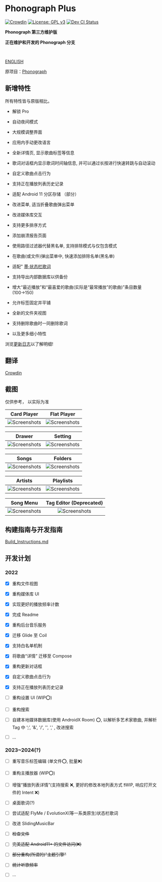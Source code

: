 # Phonograph Plus

[![Crowdin](https://badges.crowdin.net/phonograph-plus/localized.svg)](https://crowdin.com/project/phonograph-plus)
[![License: GPL v3](https://img.shields.io/badge/License-GPL%20v3-blue.svg)](https://github.com/chr56/Phonograph_Plus/blob/release/LICENSE.txt)
[<img src="https://github.com/chr56/Phonograph_Plus/actions/workflows/dev.yml/badge.svg" alt="Dev CI Status">](https://github.com/chr56/Phonograph_Plus/actions/workflows/dev.yml)

**Phonograph 第三方维护版**

**正在维护和开发的 Phonograph 分支**

<br/>

[ENGLISH](./README.md)

原项目：[Phonograph](https://github.com/kabouzeid/Phonograph)

## **新增特性**

所有特性皆与原版相比。 

- 解锁 Pro 

- 自动夜间模式 

- 大规模调整界面 

- 应用内手动更改语言 

- 全新详情页, 显示歌曲标签等信息 

- 歌词对话框内显示歌词时间轴信息, 并可以通过长按进行快速转跳与自动滚动 

- 自定义歌曲点击行为 

- 支持正在播放列表历史记录 

- 适配 Android 11 分区存储 （部分） 

- 改进菜单, 适当折叠歌曲弹出菜单  

- 改进媒体库交互 

- 支持更多排序方式 

- 添加崩溃报告页面 

- 使用路径过滤器代替黑名单, 支持排除模式与仅包含模式 

- 在歌曲(或文件)弹出菜单中, 快速添加排除名单(黑名单)

- 适配" [墨·状态栏歌词](https://github.com/Block-Network/StatusBarLyric) 

- 支持导出内部数据库以供备份 
- 增大“最近播放”和“最喜爱的歌曲(实际是“最常播放”的歌曲)”条目数量(100→150)

- 允许标签固定并平铺 

- 全新的文件夹视图 

- 支持删除歌曲时一同删除歌词 

- 以及更多细小特性 

浏览[更新日志](https://phonographplus.github.io/changelogs/changeslogs/changelog-ZH-CN.html)以了解明细!


## **翻译**

[Crowdin](https://crowdin.com/project/phonograph-plus)


## **截图**

仅供参考， 以实际为准


|                                       Card Player                                       |                                       Flat Player                                       |
|:---------------------------------------------------------------------------------------:|:---------------------------------------------------------------------------------------:|
| ![Screenshots](fastlane/metadata/android/en-US/images/phoneScreenshots/05.jpg?raw=true) | ![Screenshots](fastlane/metadata/android/en-US/images/phoneScreenshots/08.jpg?raw=true) |

|                                         Drawer                                          |                                         Setting                                         |
|:---------------------------------------------------------------------------------------:|:---------------------------------------------------------------------------------------:|
| ![Screenshots](fastlane/metadata/android/en-US/images/phoneScreenshots/03.jpg?raw=true) | ![Screenshots](fastlane/metadata/android/en-US/images/phoneScreenshots/01.jpg?raw=true) |

|                                          Songs                                          |                                         Folders                                         |
|:---------------------------------------------------------------------------------------:|:---------------------------------------------------------------------------------------:|
| ![Screenshots](fastlane/metadata/android/en-US/images/phoneScreenshots/09.jpg?raw=true) | ![Screenshots](fastlane/metadata/android/en-US/images/phoneScreenshots/10.jpg?raw=true) |

|                                         Artists                                         |                                        Playlists                                        |
|:---------------------------------------------------------------------------------------:|:---------------------------------------------------------------------------------------:|
| ![Screenshots](fastlane/metadata/android/en-US/images/phoneScreenshots/07.jpg?raw=true) | ![Screenshots](fastlane/metadata/android/en-US/images/phoneScreenshots/06.jpg?raw=true) |

|                                        Song Menu                                        |                                 Tag Editor (Deprecated)                                 |
|:---------------------------------------------------------------------------------------:|:---------------------------------------------------------------------------------------:|
| ![Screenshots](fastlane/metadata/android/en-US/images/phoneScreenshots/02.jpg?raw=true) | ![Screenshots](fastlane/metadata/android/en-US/images/phoneScreenshots/04.jpg?raw=true) |

## **构建指南与开发指南** 

[Build_Instructions.md](./Build_Instructions.md)

## **开发计划**

### **2022**

- [x] 重构文件视图

- [x] 重构媒体库 UI

- [x] 实现更好的播放频率计数

- [x] 完成 Readme

- [x] 重构后台音乐服务

- [x] 迁移 Glide 至 Coil

- [x] 支持白名单机制

- [x] 将歌曲“详情” 迁移至 Compose

- [x] 重构更新对话框

- [x] 自定义歌曲点击行为

- [x] 支持正在播放列表历史记录 

- [ ] 重构设置 UI (WIP⭕) 

- [ ] 重构搜索 

- [ ] 自建本地媒体数据库(使用 AndroidX Room) ⭕, 以解析多艺术家歌曲, 并解析 Tag 中 ‘;’, '&', '/', '\', ',' , 改进搜索

- [ ] ...

### **2023~2024(?)**

- [ ] 重写音乐标签编辑 (单文件⭕, 批量❌) 

- [ ] 重构主播放器 (WIP⭕) 

- [ ] 增强“播放列表详情”(支持搜索 ❌, 更好的修改本地列表方式 ❗WIP, 响应打开文件的 Intent ❌)

- [ ] 桌面歌词(?) 

- [ ] 尝试适配 FlyMe / EvolutionX(等一系类原生)状态栏歌词 

- [ ] 改进 SlidingMusicBar 

- [ ] <del>检查文件 </del>

- [ ] <del>完美适配 Android11+ 的文件访问(❌) </del>

- [ ] <del>部分重构(所谓的)"主题引擎" </del>

- [ ] <del>统计听歌频率 </del>

- [ ] ...

<br/>
<br/>
<br/>
<br/>
